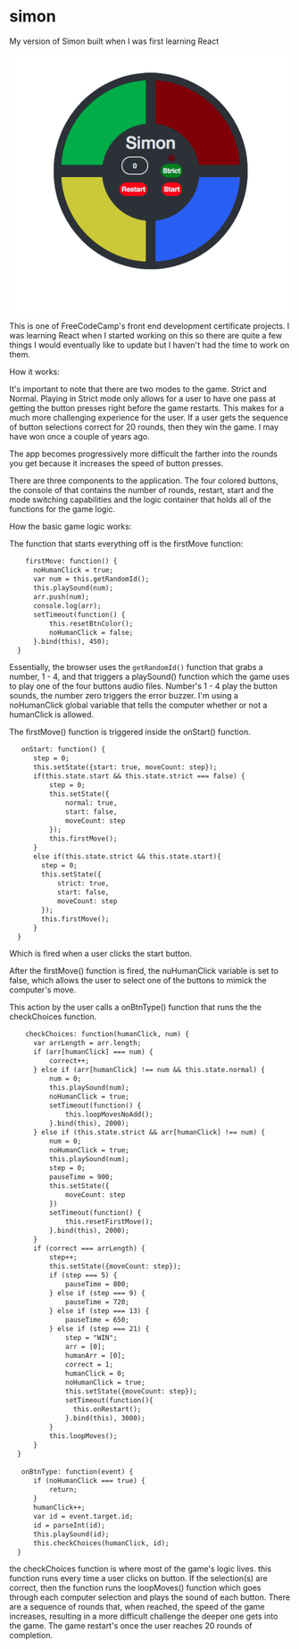 # simon
My version of Simon built when I was first learning React

![Simon App](simon.png)

This is one of FreeCodeCamp's front end development certificate projects. I was learning React when I started working on this so there are quite
a few things I would eventually like to update but I haven't had the time to work on them.

How it works: 

It's important to note that there are two modes to the game. Strict and Normal. Playing in Strict mode only allows for a user to have one pass at getting the button presses right before the game restarts. This makes for a much more challenging experience for the user. If a user gets the sequence of button selections correct for 20 rounds, then they win the game. I may have won once a couple of years ago. 

The app becomes progressively more difficult the farther into the rounds you get because it increases the speed of button presses. 

There are three components to the application. The four colored buttons, the console of that contains the number of rounds, restart, start and the mode switching capabilities and the logic container that holds all of the functions for the game logic.

How the basic game logic works:

The function that starts everything off is the firstMove function:

        firstMove: function() {
          noHumanClick = true;
          var num = this.getRandomId();
          this.playSound(num);
          arr.push(num);
          console.log(arr);
          setTimeout(function() {
              this.resetBtnColor();
              noHumanClick = false;
          }.bind(this), 450);
      }
  
  Essentially, the browser uses the `getRandomId()` function that grabs a number, 1 - 4, and that triggers a playSound() function which the game uses to play one of the four buttons audio files. Number's 1 - 4 play the button sounds, the number zero triggers the error buzzer. I'm using a noHumanClick global variable that tells the computer whether or not a humanClick is allowed.
 
 The firstMove() function is triggered inside the onStart() function.
 
       onStart: function() {
          step = 0;
          this.setState({start: true, moveCount: step});
          if(this.state.start && this.state.strict === false) {
              step = 0;
              this.setState({
                  normal: true,
                  start: false,
                  moveCount: step
              });
              this.firstMove();
          }
          else if(this.state.strict && this.state.start){
            step = 0;
            this.setState({
                strict: true,
                start: false,
                moveCount: step
            });
            this.firstMove();
          }
      }

 Which is fired when a user clicks the start button.
 
 After the firstMove() function is fired, the nuHumanClick variable is set to false, which allows the user to select one of the buttons to mimick the computer's move.
 
 This action by the user calls a onBtnType() function that runs the the checkChoices function.
 
 
        checkChoices: function(humanClick, num) {
          var arrLength = arr.length;
          if (arr[humanClick] === num) {
              correct++;
          } else if (arr[humanClick] !== num && this.state.normal) {
              num = 0;
              this.playSound(num);
              noHumanClick = true;
              setTimeout(function() {
                  this.loopMovesNoAdd();
              }.bind(this), 2000);
          } else if (this.state.strict && arr[humanClick] !== num) {
              num = 0;
              noHumanClick = true;
              this.playSound(num);
              step = 0;
              pauseTime = 900;
              this.setState({
                  moveCount: step
              })
              setTimeout(function() {
                  this.resetFirstMove();
              }.bind(this), 2000);
          }
          if (correct === arrLength) {
              step++;
              this.setState({moveCount: step});
              if (step === 5) {
                  pauseTime = 800;
              } else if (step === 9) {
                  pauseTime = 720;
              } else if (step === 13) {
                  pauseTime = 650;
              } else if (step === 21) {
                  step = "WIN";
                  arr = [0];
                  humanArr = [0];
                  correct = 1;
                  humanClick = 0;
                  noHumanClick = true;
                  this.setState({moveCount: step});
                  setTimeout(function(){
                    this.onRestart();
                  }.bind(this), 3000);
              }
              this.loopMoves();
          }
      }
  
       onBtnType: function(event) {
          if (noHumanClick === true) {
              return;
          }
          humanClick++;
          var id = event.target.id;
          id = parseInt(id);
          this.playSound(id);
          this.checkChoices(humanClick, id);
      }
  
  the checkChoices function is where most of the game's logic lives. this function runs every time a user clicks on button. If the selection(s) are correct, then the function runs the loopMoves() function which goes through each computer selection and plays the sound of each button. There are a sequence of rounds that, when reached, the speed of the game increases, resulting in a more difficult challenge the deeper one gets into the game. The game restart's once the user reaches 20 rounds of completion.
  
  
 
